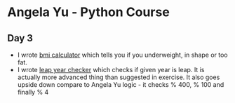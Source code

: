 # Angela Yu - Python Course
## Day 3
- I wrote [bmi calculator](bmi_calc2.0.py) which tells you if you underweight, in shape or too fat.
- I wrote [leap year checker](leap_year_check.py) which checks if given year is leap. It is actually more advanced thing than suggested in exercise. It also goes upside down compare to Angela Yu logic - it checks % 400, % 100 and finally % 4